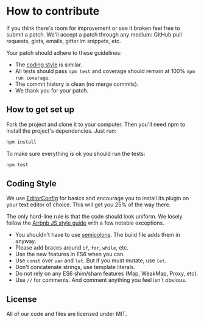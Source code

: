 # How to contribute

If you think there's room for improvement or see it broken feel free to submit a patch.
We'll accept a patch through any medium: GitHub pull requests, gists, emails,
gitter.im snippets, etc.

Your patch should adhere to these guidelines:

* The [coding style](#coding-style) is similar.
* All tests should pass `npm test` and coverage should remain at 100% `npm run coverage`.
* The commit history is clean (no merge commits).
* We thank you for your patch.

## How to get set up

Fork the project and clone it to your computer. Then you'll need npm to install
the project's dependencies. Just run:

```bash
npm install
```

To make sure everything is ok you should run the tests:

```bash
npm test
```

## Coding Style

We use [EditorConfig](http://editorconfig.org/) for basics and encourage you
to install its plugin on your text editor of choice. This will get you 25% of
the way there.

The only hard-line rule is that the code should look uniform. We losely follow
the [Airbnb JS style guide](https://github.com/airbnb/javascript) with a few
notable exceptions.

* You shouldn't have to use [semicolons](https://medium.com/@goatslacker/no-you-dont-need-semicolons-148d936b9cf2). The build file adds them in anyway.
* Please add braces around `if`, `for`, `while`, etc.
* Use the new features in ES6 when you can.
* Use `const` over `var` and `let`. But if you must mutate, use `let`.
* Don't concatenate strings, use template literals.
* Do not rely on any ES6 shim/sham features (Map, WeakMap, Proxy, etc).
* Use `//` for comments. And comment anything you feel isn't obvious.

## License

All of our code and files are licensed under MIT.
